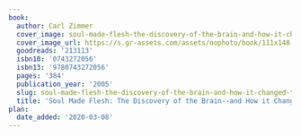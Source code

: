 ```yaml
---
book:
  author: Carl Zimmer
  cover_image: soul-made-flesh-the-discovery-of-the-brain-and-how-it-changed-the-world.png
  cover_image_url: https://s.gr-assets.com/assets/nophoto/book/111x148-bcc042a9c91a29c1d680899eff700a03.png
  goodreads: '213113'
  isbn10: '0743272056'
  isbn13: '9780743272056'
  pages: '384'
  publication_year: '2005'
  slug: soul-made-flesh-the-discovery-of-the-brain-and-how-it-changed-the-world
  title: 'Soul Made Flesh: The Discovery of the Brain--and How it Changed the World'
plan:
  date_added: '2020-03-08'
---
```

